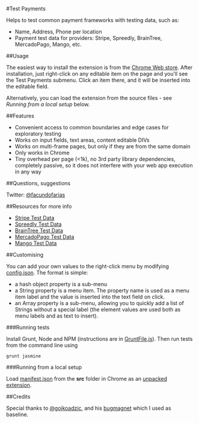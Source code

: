 #Test Payments

Helps to test common payment frameworks with testing data, such as:
- Name, Address, Phone per location
- Payment test data for providers: Stripe, Spreedly, BrainTree, MercadoPago, Mango, etc.

##Usage

The easiest way to install the extension is from the [Chrome Web
store](https://chrome.google.com/webstore/detail/test-payments/lmeopbbdngpgcbdagpjgbdlkcafofpji?hl=en&gl=ES). After
installation, just right-click on any editable item on the page and you'll see the
Test Payments submenu. Click an item there, and it will be inserted into the
editable field.

Alternatively, you can load the extension from the source files - see _Running
from a local setup_ below.

##Features

* Convenient access to common boundaries and edge cases for exploratory testing
* Works on input fields, text areas, content editable DIVs
* Works on multi-frame pages, but only if they are from the same domain
* Only works in Chrome
* Tiny overhead per page (<1k), no 3rd party library dependencies, completely passive, so it does not interfere with your web app execution in any way

##Questions, suggestions

Twitter: [@facundofarias](https://twitter.com/facundofarias)

##Resources for more info

* [Stripe Test Data](https://stripe.com/docs/testing)
* [Spreedly Test Data](https://docs.spreedly.com/reference/test-data/)
* [BrainTree Test Data](https://www.braintreepayments.com/docs/ruby/reference/sandbox)
* [MercadoPago Test Data](https://developers.mercadopago.com/documentation/pay-test-users)
* [Mango Test Data](https://developers.getmango.com/es/docs/test-card-numbers/)


##Customising

You can add your own values to the right-click menu by modifying
[config.json](src/config.json). The format is simple:

* a hash object property is a sub-menu
* a String property is a menu item. The property name is used as a menu item label
  and the value is inserted into the text field on click.
* an Array property is a sub-menu, allowing you to quickly add a list of Strings
  without a special label (the element values are used both as menu labels and
  as text to insert).

###Running tests

Install Grunt, Node and NPM (instructions are in [GruntFile.js](GruntFile.js)). Then run tests
from the command line using

    grunt jasmine

###Running from a local setup

Load [manifest.json](src/manifest.json) from the **src** folder in Chrome as an [unpacked
extension](https://developer.chrome.com/extensions/getstarted#unpacked).

##Credits

Special thanks to [@gojkoadzic](http://twitter.com/gojkoadzic), and his [bugmagnet](https://github.com/gojko/bugmagnet) which I used as baseline.
